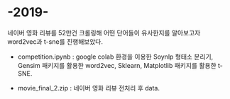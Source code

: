 # -2019-
네이버 영화 리뷰를  52만건 크롤링해 어떤 단어들이 유사한지를 알아보고자 word2vec과 t-sne를 진행해보았다.

- competition.ipynb	: google colab 환경을 이용한 Soynlp 형태소 분리기, Gensim 패키지를 활용한 word2vec, Sklearn, Matplotlib 패키지를 활용한 t-SNE.

- movie_final_2.zip	: 네이버 영화 리뷰 전처리 후 data.
